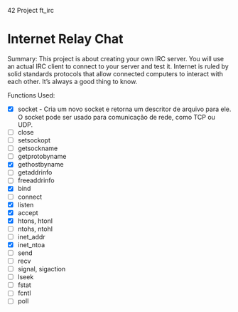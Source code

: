 42 Project ft_irc
# Internet Relay Chat

Summary:
This project is about creating your own IRC server.
You will use an actual IRC client to connect to your server and test it.
Internet is ruled by solid standards protocols that allow connected computers to interact
with each other.
It’s always a good thing to know.


Functions Used: 
- [x] socket - 	Cria um novo socket e retorna um descritor de arquivo para ele. O socket pode ser usado para comunicação de rede, como TCP ou UDP.
- [ ] close
- [ ] setsockopt
- [ ] getsockname
- [ ] getprotobyname
- [x] gethostbyname
- [ ] getaddrinfo
- [ ] freeaddrinfo
- [x] bind
- [ ] connect
- [x] listen
- [x] accept
- [x] htons, htonl
- [ ] ntohs, ntohl
- [ ] inet_addr
- [x] inet_ntoa
- [ ] send
- [ ] recv
- [ ] signal, sigaction
- [ ] lseek
- [ ] fstat
- [ ] fcntl
- [ ] poll
